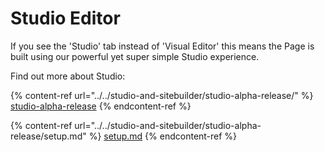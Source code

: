 # Studio Editor

If you see the 'Studio' tab instead of 'Visual Editor' this means the Page is built using our powerful yet super simple Studio experience.

Find out more about Studio:

{% content-ref url="../../studio-and-sitebuilder/studio-alpha-release/" %}
[studio-alpha-release](../../studio-and-sitebuilder/studio-alpha-release/)
{% endcontent-ref %}

{% content-ref url="../../studio-and-sitebuilder/studio-alpha-release/setup.md" %}
[setup.md](../../studio-and-sitebuilder/studio-alpha-release/setup.md)
{% endcontent-ref %}
